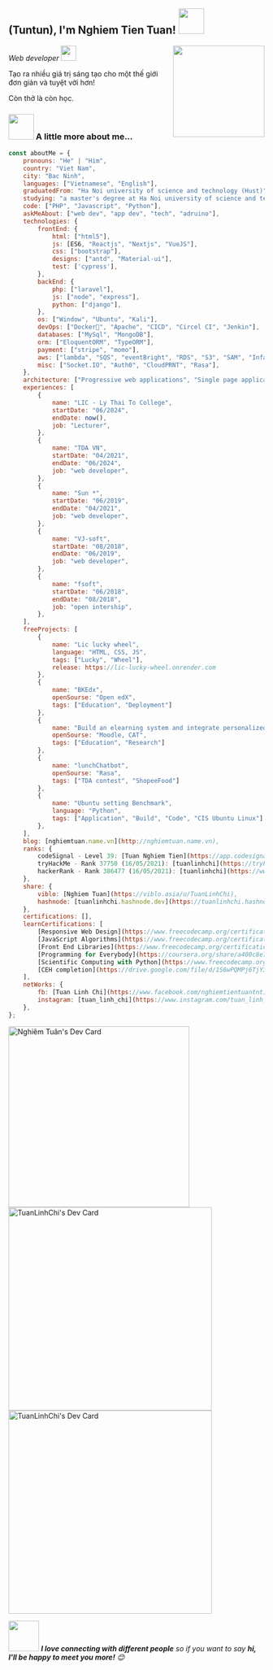 <h2> (Tuntun), I'm Nghiem Tien Tuan! <img src="https://media.giphy.com/media/12oufCB0MyZ1Go/giphy.gif" width="50"></h2>
<img align='right' src="https://media.giphy.com/media/M9gbBd9nbDrOTu1Mqx/giphy.gif" height="180">
<p><em>Web developer <img src="https://media.giphy.com/media/WUlplcMpOCEmTGBtBW/giphy.gif" width="30"> 
</em></p>
<p>Tạo ra nhiều giá trị sáng tạo cho một thế giới đơn giản và tuyệt vời hơn!</p>
<p>Còn thở là còn học.</p>

### <img src="https://media.giphy.com/media/VgCDAzcKvsR6OM0uWg/giphy.gif" width="50"> A little more about me...  

```javascript
const aboutMe = {
    pronouns: "He" | "Him",
    country: "Viet Nam",
    city: "Bac Ninh",
    languages: ["Vietnamese", "English"],
    graduatedFrom: "Ha Noi university of science and technology (Hust)",
    studying: "a master's degree at Ha Noi university of science and technology (Hust)",
    code: ["PHP", "Javascript", "Python"],
    askMeAbout: ["web dev", "app dev", "tech", "adruino"],
    technologies: {
        frontEnd: {
            html: ["html5"],
            js: [ES6, "Reactjs", "Nextjs", "VueJS"],
            css: ["bootstrap"],
            designs: ["antd", "Material-ui"],
            test: ['cypress'],
        },
        backEnd: {
            php: ["laravel"],
            js: ["node", "express"],
            python: ["django"],
        },
        os: ["Window", "Ubuntu", "Kali"],
        devOps: ["Docker🐳", "Apache", "CICD", "Circel CI", "Jenkin"],
        databases: ["MySql", "MongoDB"],
        orm: ["EloquentORM", "TypeORM"],
        payment: ["stripe", "momo"],
        aws: ["lambda", "SQS", "eventBright", "RDS", "S3", "SAM", "Infa as code"],
        misc: ["Socket.IO", "Auth0", "CloudPRNT", "Rasa"],
    },
    architecture: ["Progressive web applications", "Single page applications"],
    experiences: [
        {
            name: "LIC - Ly Thai To College",
            startDate: "06/2024",
            endDate: now(),
            job: "Lecturer",
        },
        {
            name: "TDA VN",
            startDate: "04/2021",
            endDate: "06/2024",
            job: "web developer",
        },
        {
            name: "Sun *",
            startDate: "06/2019",
            endDate: "04/2021",
            job: "web developer",
        },
        {
            name: "VJ-soft",
            startDate: "08/2018",
            endDate: "06/2019",
            job: "web developer",
        },
        {
            name: "fsoft",
            startDate: "06/2018",
            endDate: "08/2018",
            job: "open intership",
        },
    ],
    freeProjects: [
        {
            name: "Lic lucky wheel",
            language: "HTML, CSS, JS",
            tags: ["Lucky", "Wheel"],
            release: https://lic-lucky-wheel.onrender.com
        },
        {
            name: "BKEdx",
            openSourse: "Open edX",
            tags: ["Education", "Deployment"]
        },
        {
            name: "Build an elearning system and integrate personalized learning",
            openSourse: "Moodle, CAT",
            tags: ["Education", "Research"]
        },
        {
            name: "lunchChatbot",
            openSourse: "Rasa",
            tags: ["TDA contest", "ShopeeFood"]
        },
        {
            name: "Ubuntu setting Benchmark",
            language: "Python",
            tags: ["Application", "Build", "Code", "CIS Ubuntu Linux"]
        },
    ],
    blog: [nghiemtuan.name.vn](http://nghiemtuan.name.vn),
    ranks: {
        codeSignal - Level 39: [Tuan Nghiem Tien](https://app.codesignal.com/profile/tnt_s),
        tryHackMe - Rank 37750 (16/05/2021): [tuanlinhchi](https://tryhackme.com/p/tuanlinhchi),
        hackerRank - Rank 386477 (16/05/2021): [tuanlinhchi](https://www.hackerrank.com/tuanlinhchi),
    },
    share: {
        viblo: [Nghiem Tuan](https://viblo.asia/u/TuanLinhChi),
        hashnode: [tuanlinhchi.hashnode.dev](https://tuanlinhchi.hashnode.dev),
    },
    certifications: [],
    learnCertifications: [
        [Responsive Web Design](https://www.freecodecamp.org/certification/tuanlinhchi/responsive-web-design),
        [JavaScript Algorithms](https://www.freecodecamp.org/certification/tuanlinhchi/javascript-algorithms-and-data-structures),
        [Front End Libraries](https://www.freecodecamp.org/certification/tuanlinhchi/front-end-libraries),
        [Programming for Everybody](https://coursera.org/share/a400c8e75ebce7354480ad0c3e80cea3),
        [Scientific Computing with Python](https://www.freecodecamp.org/certification/tuanlinhchi/scientific-computing-with-python-v7),
        [CEH completion](https://drive.google.com/file/d/1S6wPQMPj6TjY3MC4lJz9wgpBPOTTnqOe/view?usp=sharing),
    ],
    netWorks: {
        fb: [Tuan Linh Chi](https://www.facebook.com/nghiemtientuantnt),
        instagram: [tuan_linh_chi](https://www.instagram.com/tuan_linh_chi),
    },
};
```
<a href="https://app.daily.dev/tuntun"><img src="https://api.daily.dev/devcards/v2/ysX98GVImeCoutjgTTwqG.png?r=95l&type=default" width="356" alt="Nghiêm Tuân's Dev Card"/></a>
<a href="https://app.daily.dev/tuntun"><img src="https://api.daily.dev/devcards/23810f94050a479ca79a16440964485f.png?r=t0u" width="400" alt="TuanLinhChi's Dev Card"/></a>
<a href="https://app.daily.dev/TuanLinhChi"><img src="https://api.daily.dev/devcards/a1091e92fec245a5be8f0a5d68647038.png?r=wry" width="400" alt="TuanLinhChi's Dev Card"/></a>

<img src="https://media.giphy.com/media/LnQjpWaON8nhr21vNW/giphy.gif" width="60"> <em><b>I love connecting with different people</b> so if you want to say <b>hi, I'll be happy to meet you more!</b> 😊</em>
